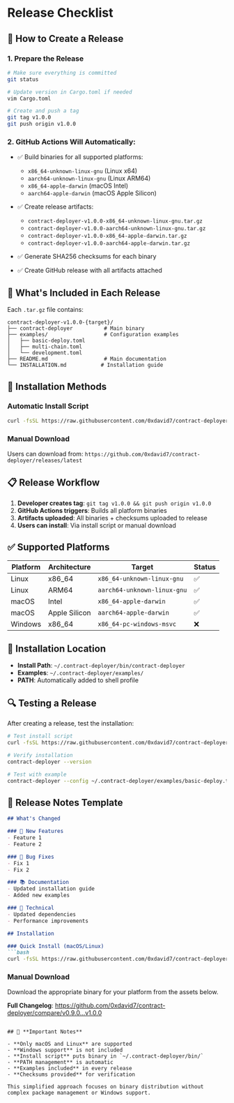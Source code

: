 # Release Checklist

## 🚀 **How to Create a Release**

### **1. Prepare the Release**

```bash
# Make sure everything is committed
git status

# Update version in Cargo.toml if needed
vim Cargo.toml

# Create and push a tag
git tag v1.0.0
git push origin v1.0.0
```

### **2. GitHub Actions Will Automatically:**

- ✅ Build binaries for all supported platforms:
  - `x86_64-unknown-linux-gnu` (Linux x64)
  - `aarch64-unknown-linux-gnu` (Linux ARM64)
  - `x86_64-apple-darwin` (macOS Intel)
  - `aarch64-apple-darwin` (macOS Apple Silicon)

- ✅ Create release artifacts:
  - `contract-deployer-v1.0.0-x86_64-unknown-linux-gnu.tar.gz`
  - `contract-deployer-v1.0.0-aarch64-unknown-linux-gnu.tar.gz`
  - `contract-deployer-v1.0.0-x86_64-apple-darwin.tar.gz`
  - `contract-deployer-v1.0.0-aarch64-apple-darwin.tar.gz`

- ✅ Generate SHA256 checksums for each binary

- ✅ Create GitHub release with all artifacts attached

## 📁 **What's Included in Each Release**

Each `.tar.gz` file contains:
```
contract-deployer-v1.0.0-{target}/
├── contract-deployer          # Main binary
├── examples/                  # Configuration examples
│   ├── basic-deploy.toml
│   ├── multi-chain.toml
│   └── development.toml
├── README.md                  # Main documentation
└── INSTALLATION.md           # Installation guide
```

## 🔧 **Installation Methods**

### **Automatic Install Script**
```bash
curl -fsSL https://raw.githubusercontent.com/0xdavid7/contract-deployer/main/install.sh | bash
```

### **Manual Download**
Users can download from: `https://github.com/0xdavid7/contract-deployer/releases/latest`

## 📋 **Release Workflow**

1. **Developer creates tag**: `git tag v1.0.0 && git push origin v1.0.0`
2. **GitHub Actions triggers**: Builds all platform binaries
3. **Artifacts uploaded**: All binaries + checksums uploaded to release
4. **Users can install**: Via install script or manual download

## ✅ **Supported Platforms**

| Platform | Architecture | Target | Status |
|----------|-------------|---------|---------|
| Linux | x86_64 | `x86_64-unknown-linux-gnu` | ✅ |
| Linux | ARM64 | `aarch64-unknown-linux-gnu` | ✅ |
| macOS | Intel | `x86_64-apple-darwin` | ✅ |
| macOS | Apple Silicon | `aarch64-apple-darwin` | ✅ |
| Windows | x86_64 | `x86_64-pc-windows-msvc` | ❌ |

## 🎯 **Installation Location**

- **Install Path**: `~/.contract-deployer/bin/contract-deployer`
- **Examples**: `~/.contract-deployer/examples/`
- **PATH**: Automatically added to shell profile

## 🔍 **Testing a Release**

After creating a release, test the installation:

```bash
# Test install script
curl -fsSL https://raw.githubusercontent.com/0xdavid7/contract-deployer/main/install.sh | bash

# Verify installation
contract-deployer --version

# Test with example
contract-deployer --config ~/.contract-deployer/examples/basic-deploy.toml --help
```

## 📝 **Release Notes Template**

```markdown
## What's Changed

### 🚀 New Features
- Feature 1
- Feature 2

### 🐛 Bug Fixes
- Fix 1
- Fix 2

### 📚 Documentation
- Updated installation guide
- Added new examples

### 🔧 Technical
- Updated dependencies
- Performance improvements

## Installation

### Quick Install (macOS/Linux)
```bash
curl -fsSL https://raw.githubusercontent.com/0xdavid7/contract-deployer/main/install.sh | bash
```

### Manual Download
Download the appropriate binary for your platform from the assets below.

**Full Changelog**: https://github.com/0xdavid7/contract-deployer/compare/v0.9.0...v1.0.0
```

## 🚨 **Important Notes**

- **Only macOS and Linux** are supported
- **Windows support** is not included
- **Install script** puts binary in `~/.contract-deployer/bin/`
- **PATH management** is automatic
- **Examples included** in every release
- **Checksums provided** for verification

This simplified approach focuses on binary distribution without complex package management or Windows support.